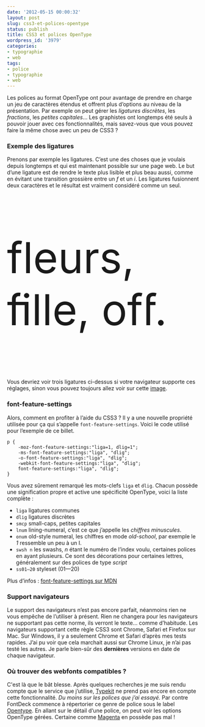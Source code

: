 ```yaml
---
date: '2012-05-15 00:00:32'
layout: post
slug: css3-et-polices-opentype
status: publish
title: CSS3 et polices OpenType
wordpress_id: '3979'
categories:
- typographie
- web
tags:
- police
- typographie
- web
---
```


Les polices au format OpenType ont pour avantage de prendre en charge un jeu de caractères étendus et offrent plus d’options au niveau de la présentation. Par exemple on peut gérer les _ligatures discrètes_, les _fractions_, les _petites capitales_… Les graphistes ont longtemps été seuls à pouvoir jouer avec ces fonctionnalités, mais savez-vous que vous pouvez faire la même chose avec un peu de CSS3 ?

### Exemple des ligatures

Prenons par exemple les ligatures. C’est une des choses que je voulais depuis longtemps et qui est maintenant possible sur une page web. Le but d’une ligature est de rendre le texte plus lisible et plus beau aussi, comme en évitant une transition grossière entre un _f_ et un _i_. Les ligatures fusionnent deux caractères et le résultat est vraiment considéré comme un seul.

<p class="fullsizestuff" style='font-size: 112px; text-rendering: optimizelegibility; -moz-font-feature-settings:"liga=1, dlig=1"; -ms-font-feature-settings:"liga", "dlig"; -o-font-feature-settings:"liga", "dlig"; -webkit-font-feature-settings:"liga", "dlig"; font-feature-settings:"liga", "dlig";'>
fleurs, fille, off.
</p>

Vous devriez voir trois ligatures ci-dessus si votre navigateur supporte ces réglages, sinon vous pouvez toujours allez voir sur cette [image](http://static.phollow.fr/2012/05/ligatures.png "ligatures-phollow").

### font-feature-settings

Alors, comment en profiter à l’aide du CSS3 ? Il y a une nouvelle propriété utilisée pour ça qui s’appelle `font-feature-settings`. Voici le code utilisé pour l’exemple de ce billet.

	p {
		-moz-font-feature-settings:"liga=1, dlig=1"; 
    	-ms-font-feature-settings:"liga", "dlig"; 
    	-o-font-feature-settings:"liga", "dlig"; 
    	-webkit-font-feature-settings:"liga", "dlig"; 
    	font-feature-settings:"liga", "dlig";
    }

Vous avez sûrement remarqué les mots-clefs `liga` et `dlig`. Chacun possède une signification propre et active une spécificité OpenType, voici la liste complète :

* `liga` ligatures communes
* `dlig` ligatures discrètes
* `smcp` small-caps, petites capitales
* `lnum` lining-numeral, c’est ce que j’appelle les _chiffres minuscules_.
* `onum` old-style numeral, les chiffres en mode _old-school_, par exemple le _1_ ressemble un peu à un I.
* `swsh n` les swashs, _n_ étant le numéro de l’index voulu, certaines polices en ayant plusieurs. Ce sont des décorations pour certaines lettres, généralement sur des polices de type _script_
* `ss01–20` styleset (01—20)

Plus d’infos : [font-feature-settings sur MDN](https://developer.mozilla.org/en/CSS/-moz-font-feature-settings "font-feature-settings")

### Support navigateurs

Le support des navigateurs n’est pas encore parfait, néanmoins rien ne vous empêche de l’utiliser à présent. Rien ne changera pour les navigateurs ne supportant pas cette norme, ils verront le texte… comme d’habitude. Les navigateurs supportant cette règle CSS3 sont Chrome, Safari et Firefox sur Mac. Sur Windows, il y a seulement Chrome et Safari d’après mes tests rapides. J’ai pu voir que cela marchait aussi sur Chrome Linux, je n’ai pas testé les autres. Je parle bien-sûr des **dernières** versions en date de chaque navigateur.

### Où trouver des webfonts compatibles ?

C'est là que le bât blesse. Après quelques recherches je me suis rendu compte que le service que j’utilise, [Typekit](http://typekit.com "typekit") ne prend pas encore en compte cette fonctionnalité. _Du moins sur les polices que j’ai essayé._ Par contre FontDeck commence à répertorier ce genre de police sous le label [Opentype](http://fontdeck.com/typefaces/all/tags/opentype "FontDeck OpenType"). En allant sur le détail d‘une police, on peut voir les options OpenType gérées. Certaine comme [Magenta](http://fontdeck.com/typeface/magneta "Magenta") en possède pas mal !